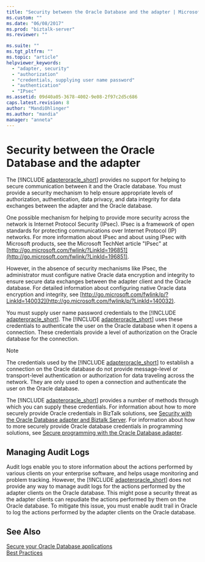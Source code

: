 ```yaml
---
title: "Security between the Oracle Database and the adapter | Microsoft Docs"
ms.custom: ""
ms.date: "06/08/2017"
ms.prod: "biztalk-server"
ms.reviewer: ""

ms.suite: ""
ms.tgt_pltfrm: ""
ms.topic: "article"
helpviewer_keywords: 
  - "adapter, security"
  - "authorization"
  - "credentials, supplying user name password"
  - "authentication"
  - "IPsec"
ms.assetid: 09d40a05-3678-4002-9e08-2f97c2d5c686
caps.latest.revision: 8
author: "MandiOhlinger"
ms.author: "mandia"
manager: "anneta"
---
```

# Security between the Oracle Database and the adapter
The [!INCLUDE [adapteroracle_short](../../includes/adapteroracle-short-md.md)] provides no support for helping to secure communication between it and the Oracle database. You must provide a security mechanism to help ensure appropriate levels of authorization, authentication, data privacy, and data integrity for data exchanges between the adapter and the Oracle database.  
  
 One possible mechanism for helping to provide more security across the network is Internet Protocol Security (IPsec). IPsec is a framework of open standards for protecting communications over Internet Protocol (IP) networks. For more information about IPsec and about using IPsec with Microsoft products, see the Microsoft TechNet article "IPsec" at [http://go.microsoft.com/fwlink/?LinkId=196851](http://go.microsoft.com/fwlink/?LinkId=196851).  
  
 However, in the absence of security mechanisms like IPsec, the administrator must configure native Oracle data encryption and integrity to ensure secure data exchanges between the adapter client and the Oracle database. For detailed information about configuring native Oracle data encryption and integrity, see [http://go.microsoft.com/fwlink/p/?LinkId=140032](http://go.microsoft.com/fwlink/p/?LinkId=140032).  
  
 You must supply user name password credentials to the [!INCLUDE [adapteroracle_short](../../includes/adapteroracle-short-md.md)]. The [!INCLUDE [adapteroracle_short](../../includes/adapteroracle-short-md.md)] uses these credentials to authenticate the user on the Oracle database when it opens a connection. These credentials provide a level of authorization on the Oracle database for the connection.  
  
> [!NOTE]
>  The credentials used by the [!INCLUDE [adapteroracle_short](../../includes/adapteroracle-short-md.md)] to establish a connection on the Oracle database do not provide message-level or transport-level authentication or authorization for data traveling across the network. They are only used to open a connection and authenticate the user on the Oracle database.  
  
 The [!INCLUDE [adapteroracle_short](../../includes/adapteroracle-short-md.md)] provides a number of methods through which you can supply these credentials. For information about how to more securely provide Oracle credentials in BizTalk solutions, see [Security with the Oracle Database adapter and Biztalk Server](../../adapters-and-accelerators/adapter-oracle-database/security-with-the-oracle-database-adapter-and-biztalk-server.md). For information about how to more securely provide Oracle database credentials in programming solutions, see [Secure programming with the Oracle Database adapter](../../adapters-and-accelerators/adapter-oracle-database/secure-programming-with-the-oracle-database-adapter.md).  
  
## Managing Audit Logs  
 Audit logs enable you to store information about the actions performed by various clients on your enterprise software, and helps usage monitoring and problem tracking. However, the [!INCLUDE [adapteroracle_short](../../includes/adapteroracle-short-md.md)] does not provide any way to manage audit logs for the actions performed by the adapter clients on the Oracle database. This might pose a security threat as the adapter clients can repudiate the actions performed by them on the Oracle database. To mitigate this issue, you must enable audit trail in Oracle to log the actions performed by the adapter clients on the Oracle database.  
  
## See Also  
[Secure your Oracle Database applications](../../adapters-and-accelerators/adapter-oracle-database/secure-your-oracle-database-applications.md)   
[Best Practices](../../adapters-and-accelerators/adapter-oracle-database/best-practices-to-secure-the-oracle-database-adapter.md)